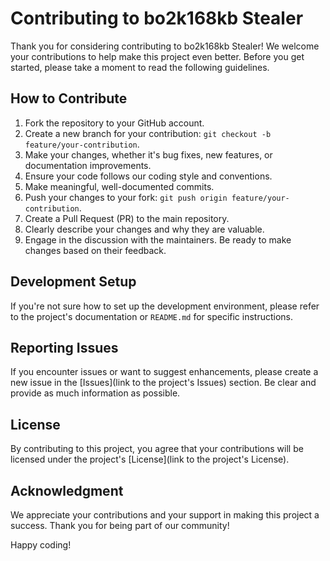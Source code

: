 # Contributing to bo2k168kb Stealer

Thank you for considering contributing to bo2k168kb Stealer! We welcome your contributions to help make this project even better. Before you get started, please take a moment to read the following guidelines.

## How to Contribute

1. Fork the repository to your GitHub account.
2. Create a new branch for your contribution: `git checkout -b feature/your-contribution`.
3. Make your changes, whether it's bug fixes, new features, or documentation improvements.
4. Ensure your code follows our coding style and conventions.
5. Make meaningful, well-documented commits.
6. Push your changes to your fork: `git push origin feature/your-contribution`.
7. Create a Pull Request (PR) to the main repository.
8. Clearly describe your changes and why they are valuable.
9. Engage in the discussion with the maintainers. Be ready to make changes based on their feedback.

## Development Setup

If you're not sure how to set up the development environment, please refer to the project's documentation or `README.md` for specific instructions.

## Reporting Issues

If you encounter issues or want to suggest enhancements, please create a new issue in the [Issues](link to the project's Issues) section. Be clear and provide as much information as possible.

## License

By contributing to this project, you agree that your contributions will be licensed under the project's [License](link to the project's License).

## Acknowledgment

We appreciate your contributions and your support in making this project a success. Thank you for being part of our community!

Happy coding!
